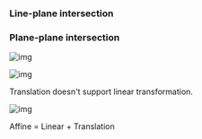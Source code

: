 ### Line-plane intersection

### Plane-plane intersection

![img](https://i.imgur.com/j4Rwdd6.png)

![img](https://i.imgur.com/Xoq1NvY.png)

Translation doesn't support linear transformation.

![img](https://i.imgur.com/IHUikz7.png)

Affine = Linear + Translation

